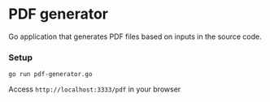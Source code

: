 # PDF generator

Go application that generates PDF files based on inputs in the source code.

### Setup

`go run pdf-generator.go`

Access `http://localhost:3333/pdf` in your browser
